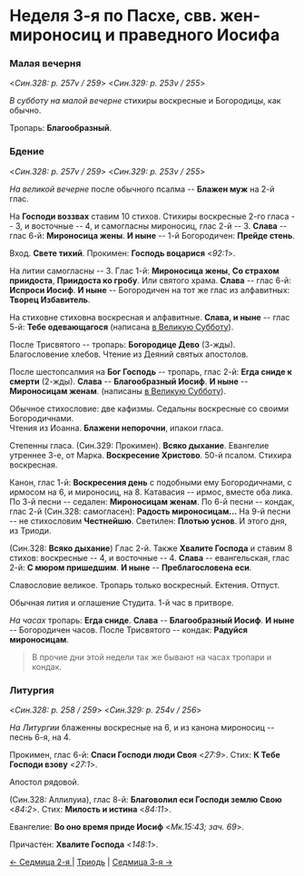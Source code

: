 
# Неделя 3-я по Пасхе, свв. жен-мироносиц и праведного Иосифа

### Малая вечерня

<*Син.328: p. 257v / 259*>
<*Син.329: p. 253v / 255*>

*В субботу на малой вечерне* стихиры воскресные и Богородицы, как обычно. 

Тропарь: **Благообразный**. 

### Бдение

<*Син.328: p. 257v / 259*>
<*Син.329: p. 253v / 255*>

*На великой вечерне* после обычного псалма -- **Блажен муж** на 2-й глас. 

На **Господи воззвах** ставим 10 стихов. Стихиры воскресные 2-го гласа -- 3, 
и восточные -- 4, и самогласны мироносиц, глас 2-й -- 3. 
**Слава** -- глас 6-й: **Мироносица жены**. 
**И ныне** -- 1-й Богородичен: **Прейде стень**. 

Вход. **Свете тихий**. Прокимен: **Господь воцарися** <*92:1*>. 

На литии самогласны -- 3. 
Глас 1-й: **Мироносица жены**, **Со страхом приидоста**, **Приидоста ко гробу**. 
Или святого храма. 
**Слава** -- глас 6-й: **Испроси Иосиф**. 
**И ныне** -- Богородичен на тот же глас из алфавитных: **Творец Избавитель**.

На стиховне стиховна воскресная и алфавитные. 
**Слава, и ныне** -- глас 5-й: **Тебе одевающагося** 
(написана [в Великую Субботу](A_24_SAB_great_saturday.md)). 

После Трисвятого -- тропарь: **Богородице Дево** (3-жды).  
Благословение хлебов. Чтение из Деяний святых апостолов. 

После шестопсалмия на **Бог Господь** -- тропарь, глас 2-й: **Егда сниде к смерти** (2-жды). 
**Слава** -- **Благообразный Иосиф**. 
**И ныне** -- **Мироносицам женам**.
(написаны [в Великую Субботу](A_24_SAB_great_saturday.md)).

Обычное стихословие: две кафизмы. Седальны воскресные со своими Богородичнами.  
Чтения из Иоанна. 
**Блажени непорочни**, ипакои гласа.

Степенны гласа. (Син.329: Прокимен). **Всяко дыхание**. 
Евангелие утреннее 3-е, от Марка. 
**Воскресение Христово**. 50-й псалом. 
Стихира воскресная. 

Канон, глас 1-й: **Воскресения день** с подобными ему Богородичнами, с ирмосом на 6, 
и мироносиц, на 8. 
Катавасия -- ирмос, вместе оба лика.
По 3-й песни -- седален: **Мироносицам женам**. 
По 6-й песни -- кондак, глас 2-й (Син.328: самогласен): **Радость мироносицам...** 
На 9-й песни -- не стихословим **Честнейшю**. 
Светилен: **Плотью уснов**. И этого дня, из Триоди. 

(Син.328: **Всяко дыхание**) Глас 2-й. Также **Хвалите Господа** и ставим 8 стихов: 
воскресные -- 4, и восточные -- 4. 
**Слава** -- евангельская, глас 2-й: **С мюром пришедшим**. 
**И ныне** -- **Преблагословена еси**. 

Славословие великое. Тропарь только воскресный. Ектения. Отпуст. 

Обычная лития и оглашение Студита. 1-й час в притворе. 

*На часах* тропарь: **Егда сниде**. **Слава** -- **Благообразный Иосиф**. 
**И ныне** -- Богородичен часов. 
После Трисвятого -- кондак: **Радуйся мироносицам**. 

> В прочие дни этой недели так же бывают на часах тропари и кондак.

### Литургия

<*Син.328: p. 258 / 259*>
<*Син.329: p. 254v / 256*>

*На Литургии* блаженны воскресные на 6, и из канона мироносиц -- песнь 6-я, на 4. 

Прокимен, глас 6-й: **Спаси Господи люди Своя** <*27:9*>. 
Стих: **К Тебе Господи взову** <*27:1*>.

Апостол рядовой. 

(Син.328: Аллилуиа), глас 8-й: **Благоволил еси Господи землю Свою** <*84:2*>. 
Стих: **Милость и истина** <*84:11*>.

Евангелие: **Во оно время приде Иосиф** <*Мк.15:43; зач. 69*>.

Причастен: **Хвалите Господа** <*148:1*>.

[← Седмица 2-я ](B_04_SAB_week2.md) | [Триодь](README.md) | [Седмица 3-я →](B_06_SAB_week3.md)
